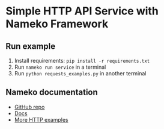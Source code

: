 # Simple HTTP API Service with Nameko Framework

## Run example
1. Install requirements: `pip install -r requirements.txt`
2. Run `nameko run service` in a terminal
3. Run `python requests_examples.py` in another terminal

## Nameko documentation
* [GitHub repo](https://github.com/nameko/nameko)
* [Docs](https://nameko.readthedocs.io)
* [More HTTP examples](https://nameko.readthedocs.io/en/stable/built_in_extensions.html#http)
